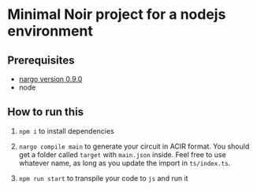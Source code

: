 # Minimal Noir project for a nodejs environment

## Prerequisites

- [nargo version 0.9.0](https://noir-lang.org/getting_started/nargo_installation#option-1-noirup)
- node

## How to run this

1. `npm i` to install dependencies

2. `nargo compile main` to generate your circuit in ACIR format. You should get a folder called `target` with `main.json` inside. Feel free to use whatever name, as long as you update the import in `ts/index.ts`.

3. `npm run start` to transpile your code to `js` and run it
